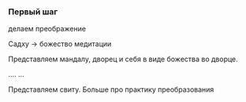 ### Первый шаг

делаем преображение

Садху  -> божество медитации



Представляем мандалу, дворец и себя в виде божества во дворце.

....
...

Представляем свиту.
Больше про практику преобразования


